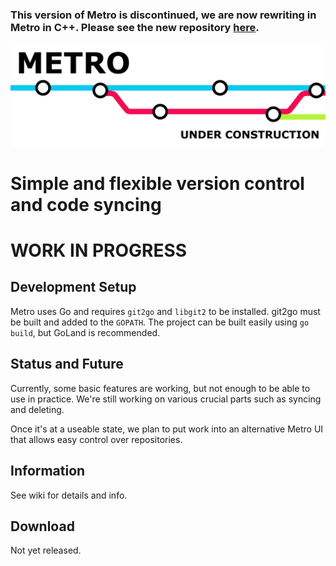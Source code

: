 ### This version of Metro is discontinued, we are now rewriting in Metro in C++. Please see the new repository [here](https://github.com/SiliconSloth/Metro).

![Banner](banner.png)
# Simple and flexible version control and code syncing
# WORK IN PROGRESS

## Development Setup
Metro uses Go and requires `git2go` and `libgit2` to be installed.
git2go must be built and added to the `GOPATH`.
The project can be built easily using `go build`, but GoLand is recommended.

## Status and Future
Currently, some basic features are working, but not enough to be able to use in practice.
We're still working on various crucial parts such as syncing and deleting.

Once it's at a useable state, we plan to put work into an alternative Metro UI that allows easy control over repositories.

## Information
See wiki for details and info.

## Download
Not yet released.
